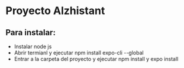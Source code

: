 # Proyecto Alzhistant 
## Para instalar:
- Instalar node js
- Abrir termianl y ejecutar npm install expo-cli --global
- Entrar a la carpeta del proyecto y ejecutar npm install y expo install


